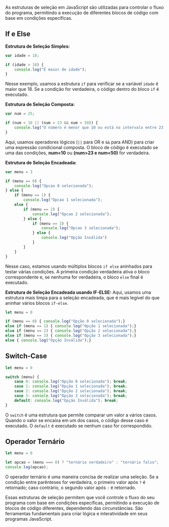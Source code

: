 As estruturas de seleção em JavaScript são utilizadas para controlar o fluxo do programa, permitindo a execução de diferentes blocos de código com base em condições específicas. 

## If e Else

**Estrutura de Seleção Simples:**
```javascript
var idade = 18;

if (idade > 18) {
    console.log("É maior de idade");
}
```

Nesse exemplo, usamos a estrutura `if` para verificar se a variável `idade` é maior que 18. Se a condição for verdadeira, o código dentro do bloco `if` é executado.

**Estrutura de Seleção Composta:**
```javascript
var num = 25;

if (num < 10 || (num > 23 && num < 50)) {
    console.log("O número é menor que 10 ou está no intervalo entre 23 e 50");
}
```

Aqui, usamos operadores lógicos (`||` para OR e `&&` para AND) para criar uma expressão condicional composta. O bloco de código é executado se uma das condições, **num<10** ou **(num>23 e num<50)** for verdadeira.

**Estrutura de Seleção Encadeada:**
```javascript
var menu = 3

if (menu == 0) {
	console.log("Opcao 0 selecionada");
} else {
	if (menu == 1) {
		console.log("Opcao 1 selecionada");
	else {
		if (menu == 2) {
			console.log("Opcao 2 selecionada");
		} else {
			if (menu == 3) {
				console.log("Opcao 3 selecionada");
			} else {
				console.log("Opção Inválida")
			}
		}
	}
}
```

Nesse caso, estamos usando múltiplos blocos `if else` aninhados para testar várias condições. A primeira condição verdadeira ativa o bloco correspondente e, se nenhuma for verdadeira, o bloco `else` final é executado.

**Estrutura de Seleção Encadeada usando IF-ELSE:**
Aqui, usamos uma estrutura mais limpa para a seleção encadeada, que é mais legível do que aninhar vários blocos `if-else`.

```javascript
let menu = 0

if (menu == 0) { console.log("Opção 0 selecionada");}
else if (menu == 1) { console.log("Opção 1 selecionada");}
else if (menu == 2) { console.log("Opção 2 selecionada");}
else if (menu == 3) { console.log("Opção 3 selecionada");}
else { console.log("Opção Inválida");}
```

## Switch-Case

```javascript
let menu = 0

switch (menu) {
    case 0: console.log("Opção 0 selecionada"); break;
    case 1: console.log("Opção 1 selecionada"); break;
    case 2: console.log("Opção 2 selecionada"); break;
    case 3: console.log("Opção 3 selecionada"); break;
    default: console.log("Opção Inválida"); break;
}
```

O `switch` é uma estrutura que permite comparar um valor a vários casos. Quando o valor se encaixa em um dos casos, o código desse caso é executado. O `default` é executado se nenhum caso for correspondido.

## Operador Ternário

```javascript
let menu = 0

let opcao = (menu === 0) ? "ternário verdadeiro" : "ternário falso";
console.log(opcao);
```

O operador ternário é uma maneira concisa de realizar uma seleção. Se a condição entre parênteses for verdadeira, o primeiro valor após `?` é retornado; caso contrário, o segundo valor após `:` é retornado.

Essas estruturas de seleção permitem que você controle o fluxo do seu programa com base em condições específicas, permitindo a execução de blocos de código diferentes, dependendo das circunstâncias. São ferramentas fundamentais para criar lógica e interatividade em seus programas JavaScript.